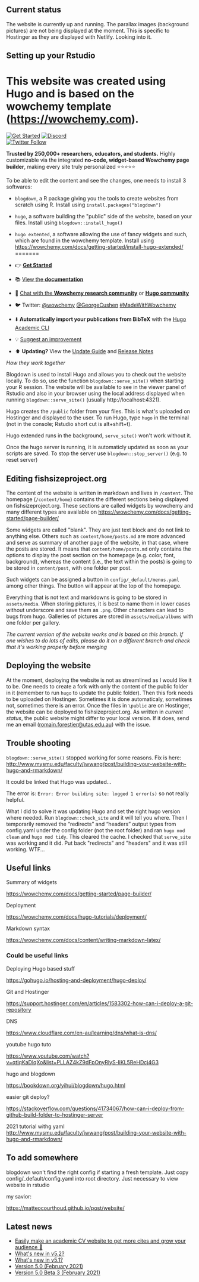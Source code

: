 ## Current status

The website is currently up and running. The parallax images (background pictures) are not being displayed at the moment. This is specific to Hostinger as they are displayed with Netlify. Looking into it.

## Setting up your Rstudio

This website was created using Hugo and is based on the wowchemy template (https://wowchemy.com).
=======
[![Get Started](https://img.shields.io/badge/-Get%20started-ff4655?style=for-the-badge)](https://wowchemy.com/hugo-themes/)
[![Discord](https://img.shields.io/discord/722225264733716590?style=for-the-badge)](https://discord.com/channels/722225264733716590/742892432458252370/742895548159492138)  
[![Twitter Follow](https://img.shields.io/twitter/follow/wowchemy?label=Follow%20on%20Twitter)](https://twitter.com/wowchemy)

️**Trusted by 250,000+ researchers, educators, and students.** Highly customizable via the integrated **no-code, widget-based Wowchemy page builder**, making every site truly personalized ⭐⭐⭐⭐⭐


To be able to edit the content and see the changes, one needs to install 3 softwares:

- `blogdown`, a R package giving you the tools to create websites from scratch using R. Install using `install.packages("blogdown")`

- `hugo`, a software building the "public" side of the website, based on your files. Install using `blogdown::install_hugo()`

- `hugo extented`, a software allowing the use of fancy widgets and such, which are found in the wowchemy template. Install using https://wowchemy.com/docs/getting-started/install-hugo-extended/
=======
- 👉 [**Get Started**](https://wowchemy.com/hugo-themes/)
- 📚 [View the **documentation**](https://wowchemy.com/docs/)
- 💬 [Chat with the **Wowchemy research community**](https://discord.gg/z8wNYzb) or [**Hugo community**](https://discourse.gohugo.io)
- 🐦 Twitter: [@wowchemy](https://twitter.com/wowchemy) [@GeorgeCushen](https://twitter.com/GeorgeCushen) [#MadeWithWowchemy](https://twitter.com/search?q=(%23MadeWithWowchemy%20OR%20%23MadeWithAcademic)&src=typed_query)
- ⬇️ **Automatically import your publications from BibTeX** with the [Hugo Academic CLI](https://github.com/wowchemy/hugo-academic-cli) 
- 💡 [Suggest an improvement](https://github.com/wowchemy/wowchemy-hugo-themes/issues)
- ⬆️ **Updating?** View the [Update Guide](https://wowchemy.com/docs/hugo-tutorials/update/) and [Release Notes](https://github.com/wowchemy/wowchemy-hugo-themes/releases)

*How they work together*

Blogdown is used to install Hugo and allows you to check out the website locally. To do so, use the function `blogdown::serve_site()` when starting your R session. The website will be available to see in the viewer panel of Rstudio and also in your browser using the local address displayed when running `blogdown::serve_site()` (usually http://localhost:4321).

Hugo creates the `/public` folder from your files. This is what's uploaded on Hostinger and displayed to the user. To run Hugo, type `hugo` in the terminal (not in the console; Rstudio short cut is alt+shift+t).

Hugo extended runs in the background, `serve_site()` won't work without it.

Once the hugo server is running, it is automaticly updated as soon as your scripts are saved. To stop the server use `blogdown::stop_server()` (e.g. to reset server)


## Editing fishsizeproject.org

The content of the website is written in markdown and lives in `/content`. The homepage (`/content/home`) contains the different sections being displayed on fishsizeproject.org. These sections are called widgets by wowchemy and many different types are available on https://wowchemy.com/docs/getting-started/page-builder/

Some widgets are called "blank". They are just text block and do not link to anything else. Others such as `content/home/posts.md` are more advanced and serve as summary of another page of the website, in that case, where the posts are stored. It means that `content/home/posts.md` only contains the options to display the post section on the homepage (e.g. color, font, background), whereas the content (i.e., the text within the posts) is going to be stored in `content/post`, with one folder per post.

Such widgets can be assigned a button in `config/_default/menus.yaml` among other things. The button will appear at the top of the homepage.

Everything that is not text and markdowns is going to be stored in `assets/media`. When storing pictures, it is best to name them in lower cases without underscore and save them as `.png`. Other characters can lead to bugs from hugo. Galleries of pictures are stored in `assets/media/albums` with one folder per gallery.

*The current version of the website works and is based on this branch. If one wishes to do lots of edits, please do it on a different branch and check that it's working properly before merging*

## Deploying the website

At the moment, deploying the website is not as streamlined as I would like it to be. One needs to create a fork with only the content of the public folder in it (remember to run `hugo` to update the public folder). Then this fork needs to be uploaded on Hostinger. Sometimes it is done automaticaly, sometimes not, sometimes there is an error. Once the files in `\public` are on Hostinger, the website can be deployed to fishsizeproject.org. As written in *current status*, the public website might differ to your local version. If it does, send me an email (romain.forestier@utas.edu.au) with the issue.

## Trouble shooting

`blogdown::serve_site()` stopped working for some reasons. Fix is here: http://www.mysmu.edu/faculty/jwwang/post/building-your-website-with-hugo-and-rmarkdown/

It could be linked that Hugo was updated...

The error is: `Error: Error building site: logged 1 error(s)` so not really helpful.

What I did to solve it was updating Hugo and set the right hugo version where needed. Run `blogdown::check_site` and it will tell you where. Then I temporarily removed the “redirects” and “headers” output types from config.yaml under the config folder (not the root folder) and ran `hugo mod clean` and `hugo mod tidy`. This cleared the cache. I checked that `serve_site` was working and it did. Put back "redirects" and "headers" and it was still working.
WTF...

## Useful links

Summary of widgets

https://wowchemy.com/docs/getting-started/page-builder/

Deployment

https://wowchemy.com/docs/hugo-tutorials/deployment/

Markdown syntax

https://wowchemy.com/docs/content/writing-markdown-latex/

### Could be useful links

Deploying Hugo based stuff

https://gohugo.io/hosting-and-deployment/hugo-deploy/

Git and Hostinger

https://support.hostinger.com/en/articles/1583302-how-can-i-deploy-a-git-repository

DNS

https://www.cloudflare.com/en-au/learning/dns/what-is-dns/

youtube hugo tuto

https://www.youtube.com/watch?v=qtIqKaDlqXo&list=PLLAZ4kZ9dFpOnyRlyS-liKL5ReHDcj4G3

hugo and blogdown

https://bookdown.org/yihui/blogdown/hugo.html

easier git deploy?

https://stackoverflow.com/questions/41734067/how-can-i-deploy-from-github-build-folder-to-hostinger-server

2021 tutorial withg yaml
http://www.mysmu.edu/faculty/jwwang/post/building-your-website-with-hugo-and-rmarkdown/


## To add somewhere

blogdown won't find the right config if starting a fresh template. Just copy config/_default/config.yaml into root directory. Just necessary to view website in rstudio

my savior:

https://matteocourthoud.github.io/post/website/

## Latest news
<!--START_SECTION:news-->
* [Easily make an academic CV website to get more cites and grow your audience 🚀](https:&#x2F;&#x2F;wowchemy.com&#x2F;blog&#x2F;easily-make-academic-website&#x2F;)
* [What&#39;s new in v5.2?](https:&#x2F;&#x2F;wowchemy.com&#x2F;blog&#x2F;whats-new-in-v5.2&#x2F;)
* [What&#39;s new in v5.1?](https:&#x2F;&#x2F;wowchemy.com&#x2F;blog&#x2F;whats-new-in-v5.1&#x2F;)
* [Version 5.0 (February 2021)](https:&#x2F;&#x2F;wowchemy.com&#x2F;blog&#x2F;version-5.0-february-2021&#x2F;)
* [Version 5.0 Beta 3 (February 2021)](https:&#x2F;&#x2F;wowchemy.com&#x2F;blog&#x2F;version-5.0-beta-3-february-2021&#x2F;)
<!--END_SECTION:news-->

